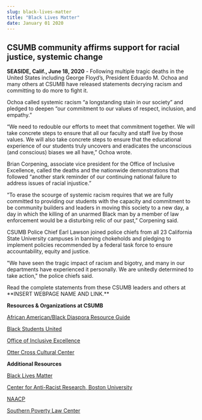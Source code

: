 ```yaml
---
slug: black-lives-matter
title: "Black Lives Matter"
date: January 01 2020
---
```


<h2>CSUMB community affirms support for racial justice, systemic change</h2><p><b>SEASIDE, Calif., June 18, 2020</b> - Following multiple tragic deaths in the United States including George Floyd’s, President Eduardo M. Ochoa and many others at CSUMB have released statements decrying racism and committing to do more to fight it.</p><p>Ochoa called systemic racism “a longstanding stain in our society” and pledged to deepen “our commitment to our values of respect, inclusion, and empathy.”</p><p>“We need to redouble our efforts to meet that commitment together. We will take concrete steps to ensure that all our faculty and staff live by those values. We will also take concrete steps to ensure that the educational experience of our students truly uncovers and eradicates the unconscious (and conscious) biases we all have,” Ochoa wrote.</p><p>Brian Corpening, associate vice president for the Office of Inclusive Excellence, called the deaths and the nationwide demonstrations that followed “another stark reminder of our continuing national failure to address issues of racial injustice.”</p><p>“To erase the scourge of systemic racism requires that we are fully committed to providing our students with the capacity and commitment to be community builders and leaders in moving this society to a new day, a day in which the killing of an unarmed Black man by a member of law enforcement would be a disturbing relic of our past,” Corpening said.</p><p>CSUMB Police Chief Earl Lawson joined police chiefs from all 23 California State University campuses in banning chokeholds and pledging to implement policies recommended by a federal task force to ensure accountability, equity and justice.</p><p><b>            </b>"We have seen the tragic impact of racism and bigotry, and many in our departments have experienced it personally. We are unitedly determined to take action," the police chiefs said.</p><p>Read the complete statements from these CSUMB leaders and others at **INSERT WEBPAGE NAME AND LINK.**</p><p><b>Resources &amp; Organizations at CSUMB</b></p><p><a href="https://csumb.edu/oc3/african-americanblack-diaspora-resource-guide">African American/Black Diaspora Resource Guide</a></p><p><a href="https://csumb-community.symplicity.com/index.php?tab=profile">Black Students United</a></p><p><a href="https://csumb.edu/diversity/">Office of Inclusive Excellence</a></p><p><a href="https://csumb.edu/oc3">Otter Cross Cultural Center</a></p><p><b>Additional Resources</b></p><p><a href="https://blacklivesmatter.com/">Black Lives Matter</a></p><p><a href="https://www.bu.edu/antiracist-center/">Center for Anti-Racist Research, Boston University</a></p><p><a href="https://www.naacp.org/">NAACP</a></p><p><a href="https://www.splcenter.org/">Southern Poverty Law Center</a></p>
